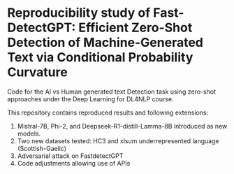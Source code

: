 # Reproducibility study of Fast-DetectGPT: Efficient Zero-Shot Detection of Machine-Generated Text via Conditional Probability Curvature

Code for the AI vs Human generated text Detection task using zero-shot approaches under the Deep Learning for DL4NLP course.

This repository contains reproduced results and following extensions:
1. Mistral-7B, Phi-2, and Deepseek-R1-distill-Lamma-8B introduced as new models.
2. Two new datasets tested: HC3 and xlsum underrepresented language (Scottish-Gaelic)
3. Adversarial attack on FastdetectGPT
4. Code adjustments allowing use of APIs

